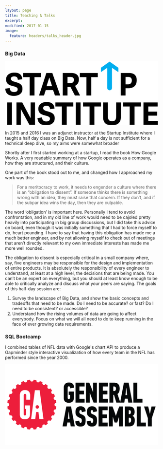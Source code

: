 ```yaml
---
layout: page
title: Teaching & Talks
excerpt:
modified: 2017-01-15
image:
  feature: headers/talks_header.jpg
---
```




### Big Data

<div class="row">
  <div class="col-md-4">
    <img src="sui.png">
  </div>
  <div class="col-md-8">
  <p>In 2015 and 2016 I was an adjunct instructor at the Startup Institute where I taught a half day class on Big Data.  Now, half a day is not sufficient for a technical deep dive, so my aims were somewhat broader</p>

  <p>Shortly after I first started working at a startup, I read the book How Google Works. A very readable summary of how Google operates as a company, how they are structured, and their culture.</p>

   <p>One part of the book stood out to me, and changed how I approached my work was this:</p>

<blockquote>For a meritocracy to work, it needs to engender a culture where there is an “obligation to dissent”. If someone thinks there is something wrong with an idea, they must raise that concern. If they don’t, and if the subpar idea wins the day, then they are culpable.</blockquote>

   <p>The word ‘obligation’ is important here. Personally I tend to avoid confrontation, and in my old line of work would need to be cajoled pretty heavily into participating in big group discussions, but I did take this advice on board, even though it was initially something that I had to force myself to do, heart pounding. I have to say that having this obligation has made me a much better engineer, and by not allowing myself to check out of meetings that aren’t directly relevant to my own immediate interests has made me more well rounded.</p>

   <p>The obligation to dissent is especially critical in a small company where, say, five engineers may be responsible for the design and implementation of entire products. It is absolutely the responsibility of every engineer to understand, at least at a high level, the decisions that are being made. You can’t be an expert on everything, but you should at least know enough to be able to critically analyze and discuss what your peers are saying.  The goals of this half-day session are:</p>

   <ol>
   <li>Survey the landscape of Big Data, and show the basic concepts and tradeoffs that need to be made. Do I need to be accurate? or fast? Do I need to be consistent? or accessible?</li>
   <li>Understand how the rising volumes of data are going to affect everybody. Focus on what we will all need to do to keep running in the face of ever growing data requirements.</li>
   </ol>

  </div>
</div>

### SQL Bootcamp

<div class="row">
  <div class="col-md-8">
    <p>I combined tables of NFL data with Google's chart API to produce a Gapminder style interactive visualization of how every team in the NFL has performed since the year 2000.</p>
  </div>
  <div class="col-md-4">
    <img src="ga.png">
  </div>
</div>
